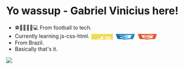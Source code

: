 
# Yo wassup - Gabriel Vinicius here!
- ⚽🫱🏿‍🫲🏿💻 From football to tech.
- Currently learning js-css-html. <img align="center" alt="gabriel-Js" height="15" width="60" src="https://raw.githubusercontent.com/devicons/devicon/master/icons/javascript/javascript-plain.svg"> <img align="center" alt="gabriel-CSS" height="15" width="60" src="https://raw.githubusercontent.com/devicons/devicon/master/icons/css3/css3-original.svg"><img align="center" alt="gabriel-HTML" height="15" width="60" src="https://raw.githubusercontent.com/devicons/devicon/master/icons/html5/html5-original.svg"> 
- From Brazil.
- Basically that's it.
<div>
  <img height="180em" src="https://github-readme-stats.vercel.app/api?username=gabrielvinicius02&show_icons=true&hide=contribs,prs&cache_seconds=86400&theme=default"/>
</div>
